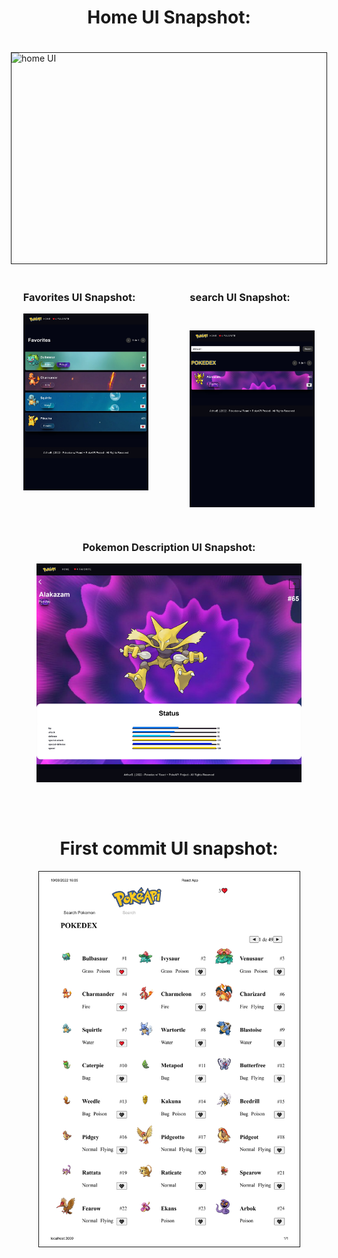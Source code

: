 <div style="display:flex; flex-direction:column; align-items:center;">

<h1>Home UI Snapshot:</h1>
<img src="./UI-Snapshots/home.gif" alt="home UI" style="height: 337px; width: 598px; border: 1px solid; margin: 20px 30px;">





<div style="display: flex; justify-content: space-evenly; height: 400px; width: 600px;">

<div style="height: 400px; width: 200px;">
<h3>Favorites UI Snapshot:</h3> 
<img src="./UI-Snapshots/pokedex-done-favs.jpg" alt="favs UI">
</div>

<div style="height: 400px; width: 200px;">
<h3>search UI Snapshot:</h3>
<img src="./UI-Snapshots/pokedex-done-search.jpg" alt="" style="height: 283px; width: 200px; margin-top: 27px;">
</div>

</div>




<h3>Pokemon Description UI Snapshot:</h3>
<div style="height: 350px; overflow: hidden; margin-bottom: 50px;">
<img src="./UI-Snapshots/pokedex-done-description.jpg" alt="Description UI" style="height:600px;">
</div>




<h1>First commit UI snapshot:</h1>
<img src="./UI-Snapshots/pokedex-first-commit.jpg" alt="pokedex first commit snapshot" style="height: 600px; width: 417px; border: 1px solid">


</div>